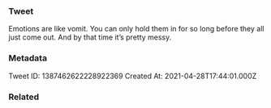 ### Tweet
Emotions are like vomit. You can only hold them in for so long before they all just come out. And by that time it’s pretty messy.

### Metadata
Tweet ID: 1387462622228922369
Created At: 2021-04-28T17:44:01.000Z

### Related

